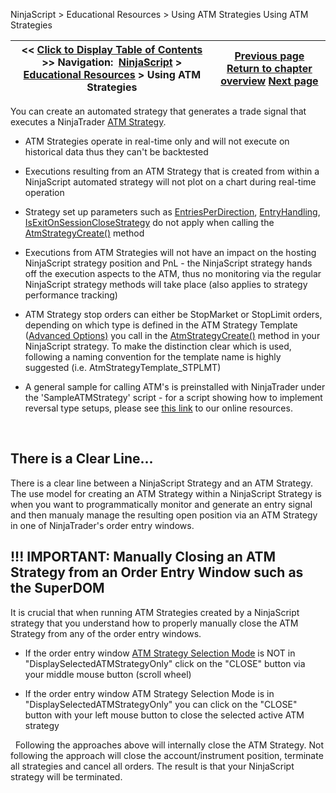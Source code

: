 ﻿
NinjaScript \> Educational Resources \> Using ATM Strategies
Using ATM Strategies

| \<\< [Click to Display Table of Contents](using_atm_strategies.md) \>\> **Navigation:**     [NinjaScript](ninjascript.md) \> [Educational Resources](educational_resources.md) \> Using ATM Strategies | [Previous page](using_3rd_party_indicators.md) [Return to chapter overview](educational_resources.md) [Next page](using_bitmapimage_objects_with_buttons.md) |
| --- | --- |

You can create an automated strategy that generates a trade signal that executes a NinjaTrader [ATM Strategy](atm_strategy.md). 
 
- ATM Strategies operate in real\-time only and will not execute on historical data thus they can't be backtested 

- Executions resulting from an ATM Strategy that is created from within a NinjaScript automated strategy will not plot on a chart during real\-time operation 

- Strategy set up parameters such as [EntriesPerDirection](entriesperdirection.md), [EntryHandling](entryhandling.md), [IsExitOnSessionCloseStrategy](isexitonsessionclosestrategy.md) do not apply when calling the [AtmStrategyCreate()](atmstrategycreate.md) method

- Executions from ATM Strategies will not have an impact on the hosting NinjaScript strategy position and PnL \- the NinjaScript strategy hands off the execution aspects to the ATM, thus no monitoring via the regular NinjaScript strategy methods will take place (also applies to strategy performance tracking)

- ATM Strategy stop orders can either be StopMarket or StopLimit orders, depending on which type is defined in the ATM Strategy Template ([Advanced Options](advanced_options.md)[)](advanced_options.md) you call in the [AtmStrategyCreate()](atmstrategycreate.md) method in your NinjaScript strategy. To make the distinction clear which is used, following a naming convention for the template name is highly suggested (i.e. AtmStrategyTemplate\_STPLMT)

- A general sample for calling ATM's is preinstalled with NinjaTrader under the 'SampleATMStrategy' script \- for a script showing how to implement reversal type setups, please see [this link](http://www.ninjatrader.com/support/forum/local_links.php?action=jump&catid=8&id=866) to our online resources.

 
## There is a Clear Line...
There is a clear line between a NinjaScript Strategy and an ATM Strategy. The use model for creating an ATM Strategy within a NinjaScript Strategy is when you want to programmatically monitor and generate an entry signal and then manualy manage the resulting open position via an ATM Strategy in one of NinjaTrader's order entry windows.
 
## !!! IMPORTANT: Manually Closing an ATM Strategy from an Order Entry Window such as the SuperDOM
It is crucial that when running ATM Strategies created by a NinjaScript strategy that you understand how to properly manually close the ATM Strategy from any of the order entry windows.
 
- If the order entry window [ATM Strategy Selection Mode](atm_strategy_selection_mode.md) is NOT in "DisplaySelectedATMStrategyOnly" click on the "CLOSE" button via your middle mouse button (scroll wheel) 

- If the order entry window ATM Strategy Selection Mode is in "DisplaySelectedATMStrategyOnly" you can click on the "CLOSE" button with your left mouse button to close the selected active ATM strategy 

 
Following the approaches above will internally close the ATM Strategy. Not following the approach will close the account/instrument position, terminate all strategies and cancel all orders. The result is that your NinjaScript strategy will be terminated.
